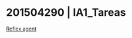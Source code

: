 # 201504290 | IA1_Tareas

[Reflex agent](https://github.com/bchacon45/IA1_Tareas/tree/main/Aspiradora/01_reflex_agent.html)
